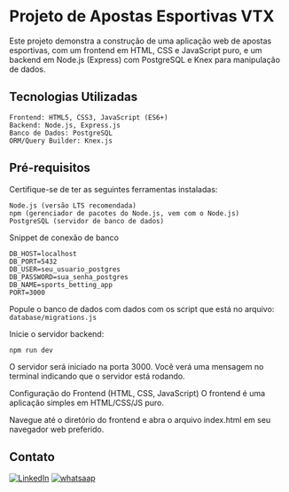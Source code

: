 # Projeto de Apostas Esportivas VTX

Este projeto demonstra a construção de uma aplicação web de apostas esportivas, com um frontend em HTML, CSS e JavaScript puro, e um backend em Node.js (Express) com PostgreSQL e Knex para manipulação de dados.

## Tecnologias Utilizadas

    Frontend: HTML5, CSS3, JavaScript (ES6+)
    Backend: Node.js, Express.js
    Banco de Dados: PostgreSQL
    ORM/Query Builder: Knex.js

## Pré-requisitos

Certifique-se de ter as seguintes ferramentas instaladas:

    Node.js (versão LTS recomendada)
    npm (gerenciador de pacotes do Node.js, vem com o Node.js)
    PostgreSQL (servidor de banco de dados)

Snippet de conexão de banco

    DB_HOST=localhost
    DB_PORT=5432
    DB_USER=seu_usuario_postgres
    DB_PASSWORD=sua_senha_postgres
    DB_NAME=sports_betting_app
    PORT=3000

Popule o banco de dados com dados com os script que está no arquivo: `database/migrations.js`

Inicie o servidor backend:

`npm run dev`

O servidor será iniciado na porta 3000. Você verá uma mensagem no terminal indicando que o servidor está rodando.

Configuração do Frontend (HTML, CSS, JavaScript) O frontend é uma aplicação simples em HTML/CSS/JS puro.

Navegue até o diretório do frontend e abra o arquivo index.html em seu navegador web preferido.

## Contato

[![LinkedIn](https://img.shields.io/badge/LinkedIn-0077B5?style=for-the-badge&logo=linkedin&logoColor=white)](https://www.linkedin.com/in/micheecelestin/)
[![whatsaap](https://img.shields.io/badge/WhatsApp-25D366?style=for-the-badge&logo=whatsapp&logoColor=white)](https://wa.me/5547988985785)
